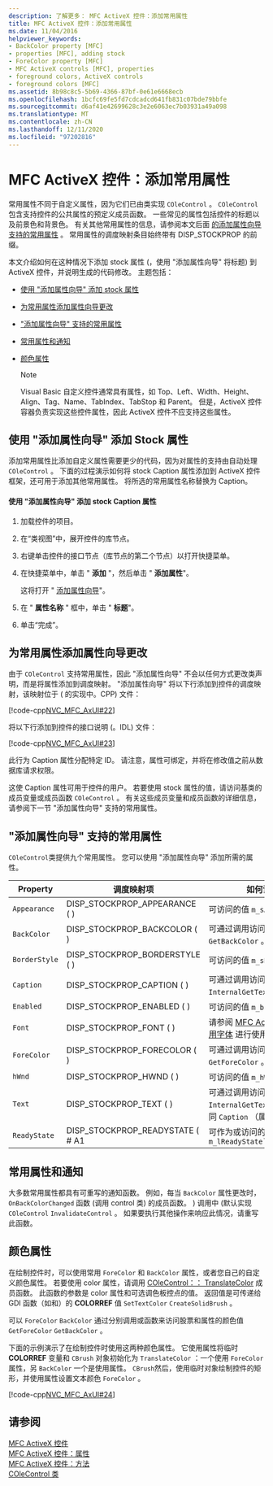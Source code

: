 ```yaml
---
description: 了解更多： MFC ActiveX 控件：添加常用属性
title: MFC ActiveX 控件：添加常用属性
ms.date: 11/04/2016
helpviewer_keywords:
- BackColor property [MFC]
- properties [MFC], adding stock
- ForeColor property [MFC]
- MFC ActiveX controls [MFC], properties
- foreground colors, ActiveX controls
- foreground colors [MFC]
ms.assetid: 8b98c8c5-5b69-4366-87bf-0e61e6668ecb
ms.openlocfilehash: 1bcfc69fe5fd7cdcadcd641fb831c07bde79bbfe
ms.sourcegitcommit: d6af41e42699628c3e2e6063ec7b03931a49a098
ms.translationtype: MT
ms.contentlocale: zh-CN
ms.lasthandoff: 12/11/2020
ms.locfileid: "97202816"
---
```

# <a name="mfc-activex-controls-adding-stock-properties"></a>MFC ActiveX 控件：添加常用属性

常用属性不同于自定义属性，因为它们已由类实现 `COleControl` 。 `COleControl` 包含支持控件的公共属性的预定义成员函数。 一些常见的属性包括控件的标题以及前景色和背景色。 有关其他常用属性的信息，请参阅本文后面 [的添加属性向导支持的常用属性](#_core_stock_properties_supported_by_classwizard) 。 常用属性的调度映射条目始终带有 DISP_STOCKPROP 的前缀。

本文介绍如何在这种情况下添加 stock 属性 (，使用 "添加属性向导" 将标题) 到 ActiveX 控件，并说明生成的代码修改。 主题包括：

- [使用 "添加属性向导" 添加 stock 属性](#_core_using_classwizard_to_add_a_stock_property)

- [为常用属性添加属性向导更改](#_core_classwizard_changes_for_stock_properties)

- ["添加属性向导" 支持的常用属性](#_core_stock_properties_supported_by_classwizard)

- [常用属性和通知](#_core_stock_properties_and_notification)

- [颜色属性](#_core_color_properties)

    > [!NOTE]
    >  Visual Basic 自定义控件通常具有属性，如 Top、Left、Width、Height、Align、Tag、Name、TabIndex、TabStop 和 Parent。 但是，ActiveX 控件容器负责实现这些控件属性，因此 ActiveX 控件不应支持这些属性。

## <a name="using-the-add-property-wizard-to-add-a-stock-property"></a><a name="_core_using_classwizard_to_add_a_stock_property"></a> 使用 "添加属性向导" 添加 Stock 属性

添加常用属性比添加自定义属性需要更少的代码，因为对属性的支持由自动处理 `COleControl` 。 下面的过程演示如何将 stock Caption 属性添加到 ActiveX 控件框架，还可用于添加其他常用属性。 将所选的常用属性名称替换为 Caption。

#### <a name="to-add-the-stock-caption-property-using-the-add-property-wizard"></a>使用 "添加属性向导" 添加 stock Caption 属性

1. 加载控件的项目。

1. 在“类视图”中，展开控件的库节点。

1. 右键单击控件的接口节点（库节点的第二个节点）以打开快捷菜单。

1. 在快捷菜单中，单击 " **添加** "，然后单击 " **添加属性**"。

   这将打开 " [添加属性向导](../ide/adding-a-property-visual-cpp.md#names-add-property-wizard)"。

1. 在 " **属性名称** " 框中，单击 " **标题**"。

1. 单击“完成”。

## <a name="add-property-wizard-changes-for-stock-properties"></a><a name="_core_classwizard_changes_for_stock_properties"></a> 为常用属性添加属性向导更改

由于 `COleControl` 支持常用属性，因此 "添加属性向导" 不会以任何方式更改类声明，而是将属性添加到调度映射。 "添加属性向导" 将以下行添加到控件的调度映射，该映射位于 ( 的实现中。CPP) 文件：

[!code-cpp[NVC_MFC_AxUI#22](codesnippet/cpp/mfc-activex-controls-adding-stock-properties_1.cpp)]

将以下行添加到控件的接口说明 (。IDL) 文件：

[!code-cpp[NVC_MFC_AxUI#23](codesnippet/cpp/mfc-activex-controls-adding-stock-properties_2.idl)]

此行为 Caption 属性分配特定 ID。 请注意，属性可绑定，并将在修改值之前从数据库请求权限。

这使 Caption 属性可用于控件的用户。 若要使用 stock 属性的值，请访问基类的成员变量或成员函数 `COleControl` 。 有关这些成员变量和成员函数的详细信息，请参阅下一节 "添加属性向导" 支持的常用属性。

## <a name="stock-properties-supported-by-the-add-property-wizard"></a><a name="_core_stock_properties_supported_by_classwizard"></a> "添加属性向导" 支持的常用属性

`COleControl`类提供九个常用属性。 您可以使用 "添加属性向导" 添加所需的属性。

|Property|调度映射项|如何访问值|
|--------------|------------------------|-------------------------|
|`Appearance`|DISP_STOCKPROP_APPEARANCE ( ) |可访问的值 `m_sAppearance` 。|
|`BackColor`|DISP_STOCKPROP_BACKCOLOR ( ) |可通过调用访问的值 `GetBackColor` 。|
|`BorderStyle`|DISP_STOCKPROP_BORDERSTYLE ( ) |可访问的值 `m_sBorderStyle` 。|
|`Caption`|DISP_STOCKPROP_CAPTION ( ) |可通过调用访问的值 `InternalGetText` 。|
|`Enabled`|DISP_STOCKPROP_ENABLED ( ) |可访问的值 `m_bEnabled` 。|
|`Font`|DISP_STOCKPROP_FONT ( ) |请参阅 [MFC ActiveX 控件：使用字体](mfc-activex-controls-using-fonts.md) 进行使用一文。|
|`ForeColor`|DISP_STOCKPROP_FORECOLOR ( ) |可通过调用访问的值 `GetForeColor` 。|
|`hWnd`|DISP_STOCKPROP_HWND ( ) |可访问的值 `m_hWnd` 。|
|`Text`|DISP_STOCKPROP_TEXT ( ) |可通过调用访问的值 `InternalGetText` 。 此属性与相同 `Caption` （属性名称除外）。|
|`ReadyState`|DISP_STOCKPROP_READYSTATE ( # A1|可作为或访问的值 `m_lReadyState``GetReadyState`|

## <a name="stock-properties-and-notification"></a><a name="_core_stock_properties_and_notification"></a> 常用属性和通知

大多数常用属性都具有可重写的通知函数。 例如，每当 `BackColor` 属性更改时， `OnBackColorChanged` 函数 (调用 control 类) 的成员函数。 ) 调用中 (默认实现 `COleControl` `InvalidateControl` 。 如果要执行其他操作来响应此情况，请重写此函数。

## <a name="color-properties"></a><a name="_core_color_properties"></a> 颜色属性

在绘制控件时，可以使用常用 `ForeColor` 和 `BackColor` 属性，或者您自己的自定义颜色属性。 若要使用 color 属性，请调用 [COleControl：： TranslateColor](reference/colecontrol-class.md#translatecolor) 成员函数。 此函数的参数是 color 属性和可选调色板控点的值。 返回值是可传递给 GDI 函数（如和）的 **COLORREF** 值 `SetTextColor` `CreateSolidBrush` 。

可以 `ForeColor` `BackColor` 通过分别调用或函数来访问股票和属性的颜色值 `GetForeColor` `GetBackColor` 。

下面的示例演示了在绘制控件时使用这两种颜色属性。 它使用属性将临时 **COLORREF** 变量和 `CBrush` 对象初始化为 `TranslateColor` ：一个使用 `ForeColor` 属性，另 `BackColor` 一个是使用属性。 `CBrush`然后，使用临时对象绘制控件的矩形，并使用属性设置文本颜色 `ForeColor` 。

[!code-cpp[NVC_MFC_AxUI#24](codesnippet/cpp/mfc-activex-controls-adding-stock-properties_3.cpp)]

## <a name="see-also"></a>请参阅

[MFC ActiveX 控件](mfc-activex-controls.md)<br/>
[MFC ActiveX 控件：属性](mfc-activex-controls-properties.md)<br/>
[MFC ActiveX 控件：方法](mfc-activex-controls-methods.md)<br/>
[COleControl 类](reference/colecontrol-class.md)
